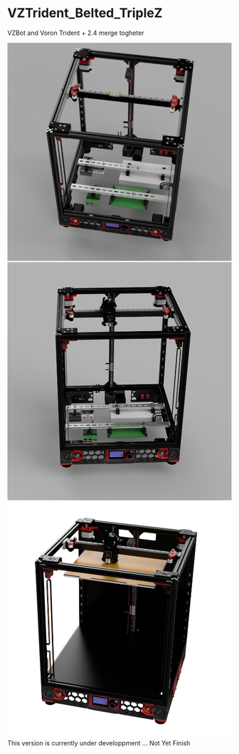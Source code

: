# VZTrident_Belted_TripleZ
 VZBot and Voron Trident + 2.4 merge togheter

 ![plot](./PICTURES/VZTrident_Belted_TripleZ_1.PNG)
 ![plot](./PICTURES/VZTrident_Belted_TripleZ_Assembly_2022-Nov-10.png)
 ![plot](./PICTURES/VZTrident_Belted_TripleZ_Assembly_2022-Nov-10_04-55-38AM-000_CustomizedView4205185777.png)
 This version is currently under developpment ... Not Yet Finish
